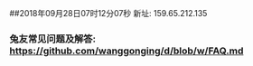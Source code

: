 ##2018年09月28日07时12分07秒 新址: 159.65.212.135
### 兔友常见问题及解答: https://github.com/wanggonging/d/blob/w/FAQ.md
